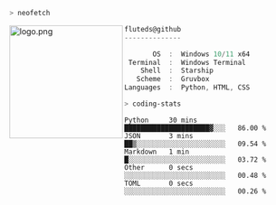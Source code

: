 ```zsh
> neofetch
```

<!--img align="left" src="https://github.com/fluteds.png" alt="logo.png" width="200"/>-->
<img align="left" src="https://external-content.duckduckgo.com/iu/?u=https%3A%2F%2F78.media.tumblr.com%2F975fca5f82161b190efdcaa05ffbd4ec%2Ftumblr_p6q6m9TJF01x3p3jmo1_500.png&f=1&nofb=1" alt="logo.png" width="200"/>

```csharp
fluteds@github
--------------

       OS  :  Windows 10/11 x64
 Terminal  :  Windows Terminal
    Shell  :  Starship
   Scheme  :  Gruvbox
Languages  :  Python, HTML, CSS
```

```zsh
> coding-stats
```

<!--START_SECTION:waka-->

```text
Python     30 mins         █████████████████████▓░░░   86.00 %
JSON       3 mins          ██▒░░░░░░░░░░░░░░░░░░░░░░   09.54 %
Markdown   1 min           █░░░░░░░░░░░░░░░░░░░░░░░░   03.72 %
Other      0 secs          ░░░░░░░░░░░░░░░░░░░░░░░░░   00.48 %
TOML       0 secs          ░░░░░░░░░░░░░░░░░░░░░░░░░   00.26 %
```

<!--END_SECTION:waka-->
